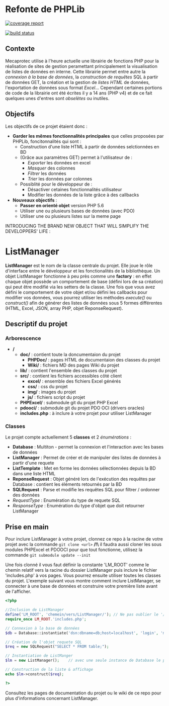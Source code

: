 Refonte de PHPLib
=============================================

[![coverage report](http://lamiral.mecaprotec.fr/serviceInfo/ListManager/badges/master/coverage.svg)](http://serviceinfo.gerald.mecaprotec.fr/ListManager/)

[![build status](http://lamiral.mecaprotec.fr/serviceInfo/ListManager/badges/master/build.svg)](http://lamiral.mecaprotec.fr/serviceInfo/ListManager/commits/master)


## Contexte

Mecaprotec utilise à l'heure actuelle une librairie de fonctions PHP pour la réalisation de sites de gestion peramettant principalement la visualisation de listes de données en interne. Cette librairie permet entre autre la *connexion à la base de données*, la *construction de requêtes* SQL à partir de données GET, la création et la gestion de *listes HTML* de données, l'exportation de données sous format *Excel*... Cependant certaines portions de code de la librairie ont été écrites il y a 14 ans (PHP v4) et de ce fait quelques unes d'entres sont *obselètes* ou inutiles.

## Objectifs

Les objectifs de ce projet étaient donc :

 * **Garder les mêmes fonctionnalités principales** que celles proposées par PHPLib, foncitonnalités qui sont :
   * Construction d'une liste HTML à partir de données selctionnées en BD
   * (Grâce aux paramètres GET) permet à l'utilisateur de :
     * *Exporter* les données en excel
     * *Masquer* des colonnes
     * *Filtrer* les données
     * *Trier* les données par colonnes
   * Possiblité pour le développeur de :
     * Désactiver cetaines fonctionnalités utilisateur
     * Modifier les données de la liste grâce à des callbacks
 * **Nouveaux objectifs** :
   * **Passer en orienté objet** version PHP 5.6
   * Utiliser une ou plusieurs bases de données (avec PDO)
   * Utiliser une ou plusieurs listes sur la meme page 

INTRODUCING THE BRAND NEW OBJECT THAT WILL SIMPLIFY THE DEVELOPPERS' LIFE : 

# ListManager

**ListManager** est le nom de la classe centrale du projet. Elle joue le rôle d'interface entre le développeur et les fonctionalités de la bibliothèque.
Un objet ListManager fonctionne à peu près comme une **factory** : en effet chaque objet possède un comportement de base (défini lors de sa création) qui peut être modifié via les setters de la classe. Une fois que vous avez défini le comportement de votre objet et/ou défini les callbacks pour modifier vos données, vous pourrez utiliser les méthodes *execute()* ou *construct()* afin de générer des listes de données sous 5 formes différentes (HTML, Excel, JSON, array PHP, objet ReponseRequest).

## Descriptif du projet

### Arborescence

 * **/**
   * **doc/** : contient toute la doncumentaion du projet
     * **PHPDoc/** : pages HTML de documentaion des classes du projet
     * **Wiki/** : fichiers MD des pages Wiki du projet
   * **lib/** : contient l'ensemble des classes du projet
   * **src/** : contient les fichiers accessibles côté client
     * **excel/** : ensemble des fichiers Excel générés
     * **css/** : css du projet
     * **img/** : images du projet
     * **js/** : fichiers script du projet
   * **PHPExcel/** : submodule git du projet PHP Excel
   * **pdooci/** : submodule git du projet PDO OCI (drivers oracles)
   * **includes.php** : à inclure à votre projet pour utiliser ListManager

### Classes

Le projet compte actuellement 5 **classes** et 2 *énumérations* :

  * **Database** : Multiton - permet la connexion et l'interaction avec les bases de données
  * **ListManager** : Permet de créer et de manipuler des listes de données à partir d'une requete
  * **ListTemplate** : Met en forme les données sélectionnées depuis la BD dans une liste HTML
  * **ReponseRequest** : Objet généré lors de l'exécution des requêtes par Database : contient les éléments retournés par la BD
  * **SQLRequest** : Parse et modifie les requêtes SQL pour filtrer / ordonner des données
  * *RequestType* : Enumération du type de requete SQL
  * *ResponseType* : Enumération du type d'objet que doit retourner ListManager


## Prise en main

Pour inclure ListManager à votre projet, clonnez ce repo à la racine de votre projet avec la commande 
`git clone <url>`
**/!\\** il faudra aussi cloner les sous modules PHPExcel et PDOOCI pour que tout fonctionne, utilisez la commande
`git submodule update --init`

Une fois clonné il vous faut définir la constante 'LM_ROOT' comme le chemin relatif vers la racine du dossier ListManager puis inclure le fichier 'includes.php' à vos pages.
Vous pourrez ensuite utiliser toutes les classes du projet. L'exemple suivant vous montre comment inclure ListManager, se connecter à une base de données et construire votre première liste avant de l'afficher.

```php
<?php

//Inclusion de ListManager
define('LM_ROOT', 'chemein/vers/ListManager/'); // Ne pas oublier le '/' à la fin
require_once LM_ROOT.'includes.php';

// Connexion à la base de données
$db = Database::instantiate('dsn:dbname=db;host=localhost', 'login', 'mot de passe');

// Création de l'objet requete SQL
$req = new SQLRequest("SELECT * FROM table;");

// Instantiation de ListManger
$lm = new ListManager();    // avec une seule instance de Database le paramètre du constructeur est facultatif

// Construction de la liste & affichage
echo $lm->construct($req);

?>
``` 

Consultez les pages de documentation du projet ou le wiki de ce repo pour plus d'informations concernant ListManager.
